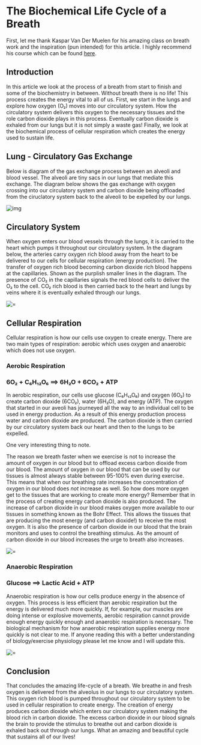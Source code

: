 # The Biochemical Life Cycle of a Breath

First, let me thank Kaspar Van Der Muelen for his amazing class on breath work and the inspiration (pun intended) for this article.  I highly recommend his course which can be found [here](https://breathworkmasterclass.com/online/).

## Introduction 

In this article we look at the process of a breath from start to finish and some of the biochemistry in between. Without breath there is no life! This process creates the energy vital to all of us. First, we start in the lungs and explore how oxygen (O₂) moves into our circulatory system. How the circulatory system delivers this oxygen to the necessary tissues and the role carbon dioxide plays in this process. Eventually carbon dioxide is exhaled from our lungs but it is not simply a waste gas! Finally, we look at the biochemical process of cellular respiration which creates the energy used to sustain life. 

## Lung - Circulatory Gas Exchange

Below is diagram of the gas exchange process between an alveoli and blood vessel. The alveoli are tiny sacs in our lungs that mediate this exchange.  The diagram below shows the gas exchange with oxygen crossing into our circulatory system and carbon dioxide being offloaded from the ciruclatory system back to the alveoli to be expelled by our lungs. 

![img](/education-content/avleoli->blood-vessel.png)


## Circulatory System

When oxygen enters our blood vessels through the lungs, it is carried to the heart which pumps it throughout our circulatory system. In the diagram below, the arteries carry oxygen rich blood away from the heart to be delivered to our cells for cellular respiration (energy production). The transfer of oxygen rich blood becoming carbon dioxide rich blood happens at the capillaries. Shown as the purplish smaller lines in the diagram. The presence of CO₂ in the capillaries signals the red blood cells to deliver the O₂ to the cell. CO₂ rich blood is then carried back to the heart and lungs by veins where it is eventually exhaled through our lungs. 

![=](/education-content/circulatory-system.png)


## Cellular Respiration

Cellular respiration is how our cells use oxygen to create energy. There are two main types of respiration: aerobic which uses oxygen and anaerobic which does not use oxygen. 

### **Aerobic Respiration**

### **6O₂ + C₆H₁₂O₆ ==> 6H₂O + 6CO₂ + ATP**

In aerobic respiration, our cells use glucose (C₆H₁₂O₆) and oxygen (6O₂) to create carbon dioxide (6CO₂), water (6H₂O), and energy (ATP). The oxygen that started in our aveoli has journeyed all the way to an individual cell to be used in energy production. As a result of this energy production process water and carbon dioxide are produced. The carbon dioxide is then carried by our circulatory system back our heart and then to the lungs to be expelled. 

One very interesting thing to note. 

The reason we breath faster when we exercise is not to increase the amount of oxygen in our blood but to offload excess carbon dioxide from our blood. The amount of oxygen in our blood that can be used by our tissues is almost always stable between 95-100% even during exercise. This means that when our breathing rate increases the concentration of oxygen in our blood does *not* increase as well. So how does more oxygen get to the tissues that are working to create more energy? Remember that in the process of creating energy carbon dioxide is also produced. The increase of carbon dioxide in our blood makes oxygen more available to our tissues in something known as the Bohr Effect.  This allows the tissues that are producing the most energy (and carbon dioxide!) to receive the most oxygen. It is also the presence of carbon dioxide in our blood that the brain monitors and uses to control the breathing stimulus. As the amount of carbon dioxide in our blood increases the urge to breath also increases. 


![=](/education-content/aerobic-respiration.jpeg)

### **Anaerobic Respiration**

### **Glucose ==> Lactic Acid + ATP** 

Anaerobic respiration is how our cells produce energy in the absence of oxygen. This process is less efficient than aerobic respiration but the energy is delivered much more quickly. If, for example, our muscles are doing intense or explosive movements, aerobic respiration cannot provide enough energy quickly enough and anaerobic respiration is necessary. The biological mechanism for how anaerobic respiration supplies energy more quickly is not clear to me. If anyone reading this with a better understanding of biology/exercise physiology please let me know and I will update this. 

![=](/education-content/anaerobic-respiration.jpeg)


## Conclusion 

That concludes the amazing life-cycle of a breath. We breathe in and fresh oxygen is delivered from the alveolus in our lungs to our circulatory system. This oxygen rich blood is pumped throughout our circulatory system to be used in cellular respiration to create energy. The creation of energy produces carbon dioxide which enters our circulatory system making the blood rich in carbon dioxide.  The excess carbon dioxide in our blood signals the brain to provide the stimulus to breathe out and carbon dioxide is exhaled back out through our lungs. What an amazing and beautiful cycle that sustains all of our lives!








